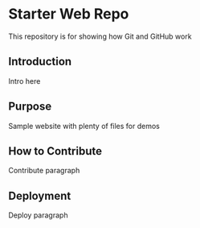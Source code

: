 # Starter Web Repo

This repository is for showing how Git and GitHub work

## Introduction

Intro here

## Purpose

Sample website with plenty of files for demos

## How to Contribute

Contribute paragraph

## Deployment

Deploy paragraph